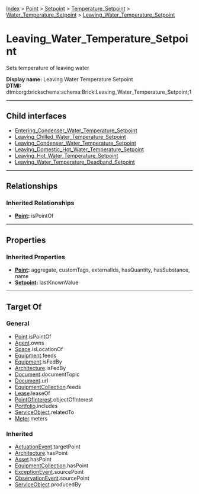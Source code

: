 [Index](../../../../../index.md) > [Point](../../../../Point.md) > [Setpoint](../../../Setpoint.md) > [Temperature_Setpoint](../../Temperature_Setpoint.md) > [Water_Temperature_Setpoint](../Water_Temperature_Setpoint.md) > [Leaving_Water_Temperature_Setpoint](#)
# Leaving_Water_Temperature_Setpoint

Sets temperature of leaving water


**Display name:** Leaving Water Temperature Setpoint<br />
**DTMI:** dtmi:org:brickschema:schema:Brick:Leaving_Water_Temperature_Setpoint;1

---

## Child interfaces
* [Entering_Condenser_Water_Temperature_Setpoint](Entering_Condenser_Water_Temperature_Setpoint.md)
* [Leaving_Chilled_Water_Temperature_Setpoint](Leaving_Chilled_Water_Temperature_Setpoint.md)
* [Leaving_Condenser_Water_Temperature_Setpoint](Leaving_Condenser_Water_Temperature_Setpoint.md)
* [Leaving_Domestic_Hot_Water_Temperature_Setpoint](../Hot-/Domestic-/Leaving-.md)
* [Leaving_Hot_Water_Temperature_Setpoint](Leaving_Hot_Water_Temperature_Setpoint.md)
* [Leaving_Water_Temperature_Deadband_Setpoint](Leaving_Water_Temperature_Deadband_Setpoint.md)

---

## Relationships

### Inherited Relationships
* **[Point](../../../../Point.md):** isPointOf

---

## Properties

### Inherited Properties
* **[Point](../../../../Point.md):** aggregate, customTags, externalIds, hasQuantity, hasSubstance, name
* **[Setpoint](../../../Setpoint.md):** lastKnownValue

---

## Target Of
### General
* [Point](../../../../Point.md).isPointOf
* [Agent](../../../../../Agent/Agent.md).owns
* [Space](../../../../../Space/Space.md).isLocationOf
* [Equipment](../../../../../Asset/Equipment/Equipment.md).feeds
* [Equipment](../../../../../Asset/Equipment/Equipment.md).isFedBy
* [Architecture](../../../../../Space/Architecture/Architecture.md).isFedBy
* [Document](../../../../../Information/Document/Document.md).documentTopic
* [Document](../../../../../Information/Document/Document.md).url
* [EquipmentCollection](../../../../../Collection/Equipment-.md).feeds
* [Lease](../../../../../Event/Lease.md).leaseOf
* [PointOfInterest](../../../../../Information/PointOfInterest.md).objectOfInterest
* [Portfolio](../../../../../Collection/Portfolio.md).includes
* [ServiceObject](../../../../../Information/ServiceObject/ServiceObject.md).relatedTo
* [Meter](../../../../../Asset/Equipment/Meter/Meter.md).meters
### Inherited
* [ActuationEvent](../../../../../Event/Point-/ActuationEvent.md).targetPoint
* [Architecture](../../../../../Space/Architecture/Architecture.md).hasPoint
* [Asset](../../../../../Asset/Asset.md).hasPoint
* [EquipmentCollection](../../../../../Collection/Equipment-.md).hasPoint
* [ExceptionEvent](../../../../../Event/Point-/ExceptionEvent.md).sourcePoint
* [ObservationEvent](../../../../../Event/Point-/ObservationEvent.md).sourcePoint
* [ServiceObject](../../../../../Information/ServiceObject/ServiceObject.md).producedBy
